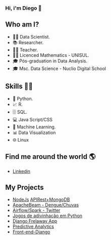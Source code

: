 ### Hi, i'm Diego 👋

## Who am I? 

* 👩‍💻 Data Scientist.
* 📚 Researcher.
* 👩‍🏫 Teacher.
* 👩‍🎓 Licenced Mathematics - UNISUL.
* 🎓 Pós-graduation in Data Analysis.
* 🎓 Msc. Data Science - Nuclio Digital School

## Skills 👩‍💻

* 🐍 Python.
* 📈 R.
* 🗄 SQL.
* 💻 Java Script/CSS
* 🔮 Machine Learning. 
* 📊 Data Visualization
* 🌐 Linux 

## Find me around the world :earth_americas:

*  [Linkedin]( https://www.linkedin.com/in/diego-de-morais-350a6a206/ )

## My Projects

* [NodeJs](https://github.com/DiegoBolonik/NodeJsValidacaoDeLinks) [APIRest+MongoDB](https://github.com/DiegoBolonik/NodeJsAPIRestExpressMongoDB)
* [ApacheBeam - Dengue/Chuvas](https://github.com/DiegoBolonik/Apache_beam)
* [Airflow/Spark - Twitter](https://github.com/DiegoBolonik/ApacheAirflow-AluraOnline/tree/master)
* [Jogos de adivinhação em Python](https://github.com/DiegoBolonik/jogos_adivinhacao_python)
* [Django Frelaway App](https://github.com/DiegoBolonik/Frelaway/tree/master)
* [Predictive Analytics]( https://github.com/DiegoBolonik/AnalisePreditiva )
* [Front-end-Django]( https://github.com/DiegoBolonik/DjangoLibrary )
